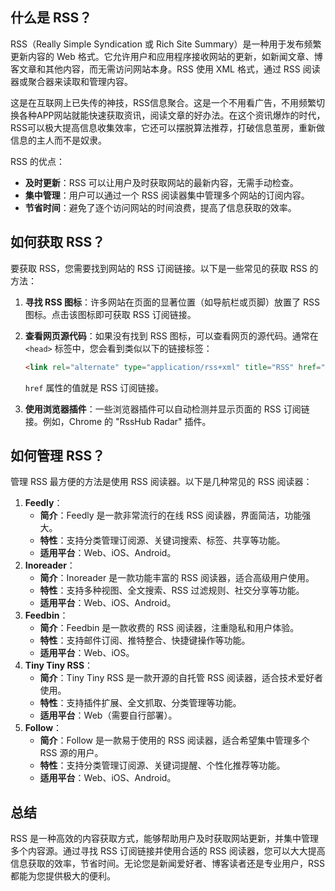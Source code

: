 ## 什么是 RSS？

RSS（Really Simple Syndication 或 Rich Site Summary）是一种用于发布频繁更新内容的 Web 格式。它允许用户和应用程序接收网站的更新，如新闻文章、博客文章和其他内容，而无需访问网站本身。RSS 使用 XML 格式，通过 RSS 阅读器或聚合器来读取和管理内容。

这是在互联网上已失传的神技，RSS信息聚合。这是一个不用看广告，不用频繁切换各种APP网站就能快速获取资讯，阅读文章的好办法。在这个资讯爆炸的时代，RSS可以极大提高信息收集效率，它还可以摆脱算法推荐，打破信息茧房，重新做信息的主人而不是奴隶。

RSS 的优点：

- **及时更新**：RSS 可以让用户及时获取网站的最新内容，无需手动检查。
- **集中管理**：用户可以通过一个 RSS 阅读器集中管理多个网站的订阅内容。
- **节省时间**：避免了逐个访问网站的时间浪费，提高了信息获取的效率。

## 如何获取 RSS？

要获取 RSS，您需要找到网站的 RSS 订阅链接。以下是一些常见的获取 RSS 的方法：

1. **寻找 RSS 图标**：许多网站在页面的显著位置（如导航栏或页脚）放置了 RSS 图标。点击该图标即可获取 RSS 订阅链接。
2. **查看网页源代码**：如果没有找到 RSS 图标，可以查看网页的源代码。通常在 `<head>` 标签中，您会看到类似以下的链接标签：

	```html
	<link rel="alternate" type="application/rss+xml" title="RSS" href="https://example.com/rss">
	```

	`href` 属性的值就是 RSS 订阅链接。

3. **使用浏览器插件**：一些浏览器插件可以自动检测并显示页面的 RSS 订阅链接。例如，Chrome 的 "RssHub Radar" 插件。

## 如何管理 RSS？

管理 RSS 最方便的方法是使用 RSS 阅读器。以下是几种常见的 RSS 阅读器：

1. **Feedly**：
    - **简介**：Feedly 是一款非常流行的在线 RSS 阅读器，界面简洁，功能强大。
    - **特性**：支持分类管理订阅源、关键词搜索、标签、共享等功能。
    - **适用平台**：Web、iOS、Android。
2. **Inoreader**：
    - **简介**：Inoreader 是一款功能丰富的 RSS 阅读器，适合高级用户使用。
    - **特性**：支持多种视图、全文搜索、RSS 过滤规则、社交分享等功能。
    - **适用平台**：Web、iOS、Android。
3. **Feedbin**：
    - **简介**：Feedbin 是一款收费的 RSS 阅读器，注重隐私和用户体验。
    - **特性**：支持邮件订阅、推特整合、快捷键操作等功能。
    - **适用平台**：Web、iOS。
4. **Tiny Tiny RSS**：
    - **简介**：Tiny Tiny RSS 是一款开源的自托管 RSS 阅读器，适合技术爱好者使用。
    - **特性**：支持插件扩展、全文抓取、分类管理等功能。
    - **适用平台**：Web（需要自行部署）。
5. **Follow**：
    - **简介**：Follow 是一款易于使用的 RSS 阅读器，适合希望集中管理多个 RSS 源的用户。
    - **特性**：支持分类管理订阅源、关键词提醒、个性化推荐等功能。
    - **适用平台**：Web、iOS、Android。

## 总结

RSS 是一种高效的内容获取方式，能够帮助用户及时获取网站更新，并集中管理多个内容源。通过寻找 RSS 订阅链接并使用合适的 RSS 阅读器，您可以大大提高信息获取的效率，节省时间。无论您是新闻爱好者、博客读者还是专业用户，RSS 都能为您提供极大的便利。
